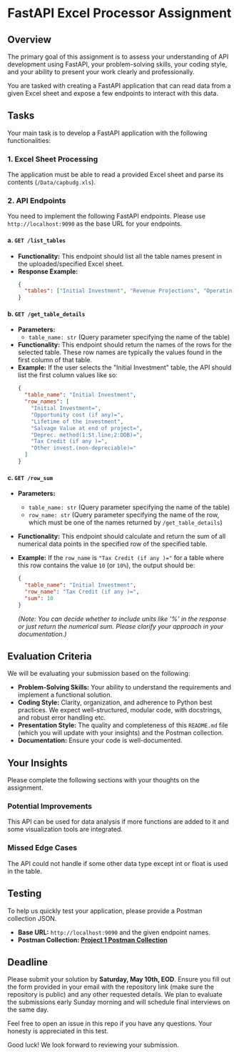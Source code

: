 # FastAPI Excel Processor Assignment

## Overview

The primary goal of this assignment is to assess your understanding of API development using FastAPI, your problem-solving skills, your coding style, and your ability to present your work clearly and professionally.

You are tasked with creating a FastAPI application that can read data from a given Excel sheet and expose a few endpoints to interact with this data.

## Tasks

Your main task is to develop a FastAPI application with the following functionalities:

### 1. Excel Sheet Processing

The application must be able to read a provided Excel sheet and parse its contents (`/Data/capbudg.xls`).

### 2. API Endpoints

You need to implement the following FastAPI endpoints. Please use `http://localhost:9090` as the base URL for your endpoints.

#### a. `GET /list_tables`

- **Functionality:** This endpoint should list all the table names present in the uploaded/specified Excel sheet.
- **Response Example:**
  ```json
  {
    "tables": ["Initial Investment", "Revenue Projections", "Operating Expenses"]
  }
  ```

#### b. `GET /get_table_details`

- **Parameters:**
  - `table_name: str` (Query parameter specifying the name of the table)
- **Functionality:** This endpoint should return the names of the rows for the selected table. These row names are typically the values found in the first column of that table.
- **Example:** If the user selects the "Initial Investment" table, the API should list the first column values like so:
  ```json
  {
    "table_name": "Initial Investment",
    "row_names": [
      "Initial Investment=",
      "Opportunity cost (if any)=",
      "Lifetime of the investment",
      "Salvage Value at end of project=",
      "Deprec. method(1:St.line;2:DDB)=",
      "Tax Credit (if any )=",
      "Other invest.(non-depreciable)="
    ]
  }
  ```

#### c. `GET /row_sum`

- **Parameters:**
  - `table_name: str` (Query parameter specifying the name of the table)
  - `row_name: str` (Query parameter specifying the name of the row, which must be one of the names returned by `/get_table_details`)
- **Functionality:** This endpoint should calculate and return the sum of all numerical data points in the specified row of the specified table.
- **Example:** If the `row_name` is `"Tax Credit (if any )="` for a table where this row contains the value `10` (or `10%`), the output should be:
  ```json
  {
    "table_name": "Initial Investment",
    "row_name": "Tax Credit (if any )=",
    "sum": 10 
  }
  ```

  *(Note: You can decide whether to include units like '%' in the response or just return the numerical sum. Please clarify your approach in your documentation.)*

## Evaluation Criteria

We will be evaluating your submission based on the following:

* **Problem-Solving Skills:** Your ability to understand the requirements and implement a functional solution.
* **Coding Style:** Clarity, organization, and adherence to Python best practices. We expect well-structured, modular code, with docstrings, and robust error handling etc.
* **Presentation Style:** The quality and completeness of this `README.md` file (which you will update with your insights) and the Postman collection.
* **Documentation:** Ensure your code is well-documented.

## Your Insights

Please complete the following sections with your thoughts on the assignment.

### Potential Improvements

This API can be used for data analysis if more functions are added to it and some visualization tools are integrated.

### Missed Edge Cases

The API could not handle if some other data type except int or float is used in the table.

## Testing

To help us quickly test your application, please provide a Postman collection JSON.

* **Base URL:** `http://localhost:9090` and the given endpoint names.
* **Postman Collection: [Project 1 Postman Collection](https://www.postman.com/avionics-explorer-4170053/project-1/documentation/c9ahlru/project-1)**

## Deadline

Please submit your solution by **Saturday, May 10th, EOD**. Ensure you fill out the form provided in your email with the repository link (make sure the repository is public) and any other requested details. We plan to evaluate the submissions early Sunday morning and will schedule final interviews on the same day.

Feel free to open an issue in this repo if you have any questions. Your honesty is appreciated in this test.

Good luck! We look forward to reviewing your submission.

